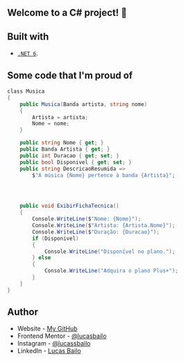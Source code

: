 ## Welcome to a C# project! 👋

## Built with

- [`.NET 6`](https://dotnet.microsoft.com/download/dotnet/6.0).

## Some code that I'm proud of
```csharp
﻿class Musica
{
    public Musica(Banda artista, string nome)
    {
        Artista = artista;
        Nome = nome;
    }

    public string Nome { get; }
    public Banda Artista { get; }
    public int Duracao { get; set; }
    public bool Disponivel { get; set; }
    public string DescricaoResumida => 
        $"A música {Nome} pertence à banda {Artista}";




    public void ExibirFichaTecnica()
    {
        Console.WriteLine($"Nome: {Nome}");
        Console.WriteLine($"Artista: {Artista.Nome}");
        Console.WriteLine($"Duração: {Duracao}");
        if (Disponivel)
        {
            Console.WriteLine("Disponível no plano.");
        } else
        {
            Console.WriteLine("Adquira o plano Plus+");
        }
    }
}
```

## Author

- Website - [My GitHub](https://github.com/lucasbailo)
- Frontend Mentor - [@lucasbailo](https://www.frontendmentor.io/profile/lucasbailo)
- Instagram - [@lucassbailo](https://www.instagram.com/lucassbailo/)
- LinkedIn - [Lucas Bailo](https://www.linkedin.com/in/lcsbailo)

